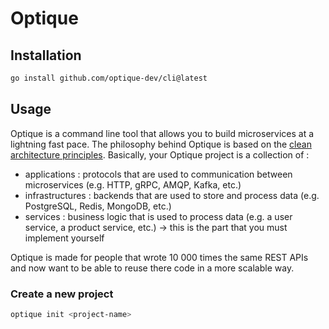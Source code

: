 # Optique

## Installation

```bash
go install github.com/optique-dev/cli@latest
```

## Usage

Optique is a command line tool that allows you to build microservices at a lightning fast pace. The philosophy behind Optique is based on the [clean architecture principles](https://blog.cleancoder.com/uncle-bob/2012/08/13/the-clean-architecture.html).
Basically, your Optique project is a collection of :
- applications : protocols that are used to communication between microservices (e.g. HTTP, gRPC, AMQP, Kafka, etc.)
- infrastructures : backends that are used to store and process data (e.g. PostgreSQL, Redis, MongoDB, etc.)
- services : business logic that is used to process data (e.g. a user service, a product service, etc.) -> this is the part that you must implement yourself

Optique is made for people that wrote 10 000 times the same REST APIs and now want to be able to reuse there code in a more scalable way.

### Create a new project

```bash
optique init <project-name>
```
